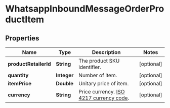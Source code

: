 

# WhatsappInboundMessageOrderProductItem


## Properties

| Name | Type | Description | Notes |
|------------ | ------------- | ------------- | -------------|
|**productRetailerId** | **String** | The product SKU identifier. |  [optional] |
|**quantity** | **Integer** | Number of item. |  [optional] |
|**itemPrice** | **Double** | Unitary price of item. |  [optional] |
|**currency** | **String** | Price currency. [ISO 4217 currency code](https://en.wikipedia.org/wiki/ISO_4217). |  [optional] |



